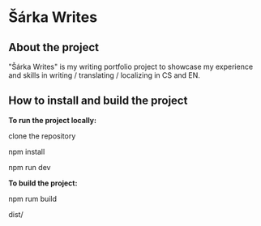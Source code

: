 # Šárka Writes

## About the project

"Šárka Writes" is my writing portfolio project to showcase my experience and skills in writing / translating / localizing in CS and EN.

## How to install and build the project

**To run the project locally:**

clone the repository

npm install

npm run dev

**To build the project:**

npm rum build

dist/
